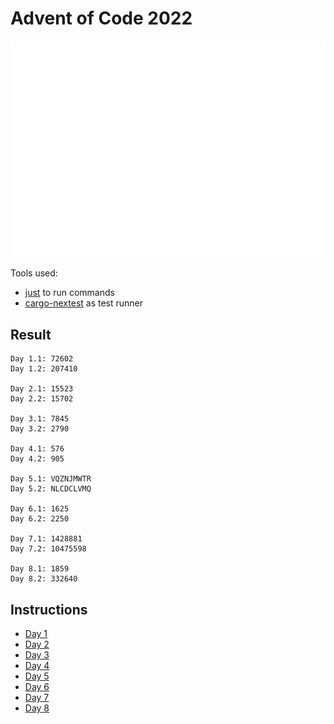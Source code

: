 # Advent of Code 2022

<img src="tree.svg">

Tools used:
* [just](https://github.com/casey/just) to run commands
* [cargo-nextest](https://nexte.st/) as test runner

## Result

```
Day 1.1: 72602
Day 1.2: 207410

Day 2.1: 15523
Day 2.2: 15702

Day 3.1: 7845
Day 3.2: 2790

Day 4.1: 576
Day 4.2: 905

Day 5.1: VQZNJMWTR
Day 5.2: NLCDCLVMQ

Day 6.1: 1625
Day 6.2: 2250

Day 7.1: 1428881
Day 7.2: 10475598

Day 8.1: 1859
Day 8.2: 332640
```

## Instructions

* [Day 1](data/day1.md)
* [Day 2](data/day2.md)
* [Day 3](data/day3.md)
* [Day 4](data/day4.md)
* [Day 5](data/day5.md)
* [Day 6](data/day6.md)
* [Day 7](data/day7.md)
* [Day 8](data/day8.md)
